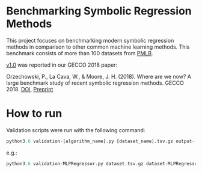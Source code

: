 # Benchmarking Symbolic Regression Methods

This project focuses on benchmarking modern symbolic regression methods in comparison to other common machine learning methods. 
This benchmark consists of more than 100 datasets from [PMLB](https://github.com/EpistasisLab/penn-ml-benchmarks).

[v1.0](https://github.com/EpistasisLab/regression-benchmark/releases/tag/v1.0) was reported in our GECCO 2018 paper: 

Orzechowski, P., La Cava, W., & Moore, J. H. (2018). 
Where are we now? A large benchmark study of recent symbolic regression methods. 
GECCO 2018. [DOI](https://doi.org/10.1145/3205455.3205539), [Preprint](https://www.researchgate.net/profile/Patryk_Orzechowski/publication/324769381_Where_are_we_now_A_large_benchmark_study_of_recent_symbolic_regression_methods/links/5ae779b70f7e9b837d392dc9/Where-are-we-now-A-large-benchmark-study-of-recent-symbolic-regression-methods.pdf)

# How to run

Validation scripts were run with the following command:
```python
python3.6 validation-[algorithm_name].py [dataset_name].tsv.gz output-[dataset_name].txt [trial_name]
```

e.g.:

```python
python3.6 validation-MLPRegressor.py dataset.tsv.gz dataset-MLPRegressor-results.txt 0
```
